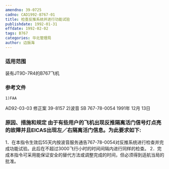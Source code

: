 ```yaml
---
amendno: 39-0725
cadno: CAD1992-B767-01
title: 检查反推系统并进行功能试验
publishdate: 1992-01-31
effdate: 1992-02-02
tags: B767
categories: 华北管理局
author: 边振海
---
```


### 适用范围 
装有JT9D-7R4的B767飞机

### 参考文件
    1)FAA 
AD92-03-03 修正案 39-8157 
    2)波音 
SB 767-78-0054  1991年 12月 13日


### 原因、措施和规定     由于有些用户的飞机出现反推隔离活门信号灯点亮的故障并且EICAS出现左／右隔离活门信息。为此要求如下: 
1．在本指令生效后55天内按波音服务通告767-78-0054对反推系统进行检查并完成功能试验。此后在不超过3000飞行小时的时间间隔内进行同样的检查。 
    2．完成本指令可采用能保证安全的替代方法或调整完成的时间，但必须得到适航当局的批准。

